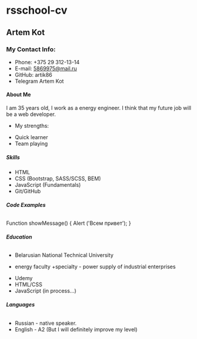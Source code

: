 # rsschool-cv

## Artem Kot

### My Contact Info: 

* Phone: +375 29 312-13-14 
* E-mail: 5869975@mail.ru
* GitHub: artik86
* Telegram Artem Kot

#### **About Me**
I am 35 years old, I work as a energy engineer. I think that my future job will be a web developer. 
* My strengths:
+ Quick learner
+ Team playing
##### **Skills**
* HTML
* CSS (Bootstrap, SASS/SCSS, BEM)
* JavaScript (Fundamentals)
* Git/GitHub
###### **Code Examples**
Function showMessage()
{
Alert ('Всем привет'); 
}
###### **Education**
* Belarusian National Technical University
+ energy faculty
+specialty - power supply of industrial enterprises

* Udemy
* HTML/CSS
* JavaScript (in process…)
###### **Languages**
* Russian - native speaker.
* English - A2 (But I will definitely improve my level)

